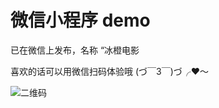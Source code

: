 # 微信小程序 demo
已在微信上发布，名称 “冰橙电影

喜欢的话可以用微信扫码体验哦 (づ￣3￣)づ╭❤～

![二维码](https://github.com/NameLi/wechat-app-movie/blob/master/qrcode.jpg)
